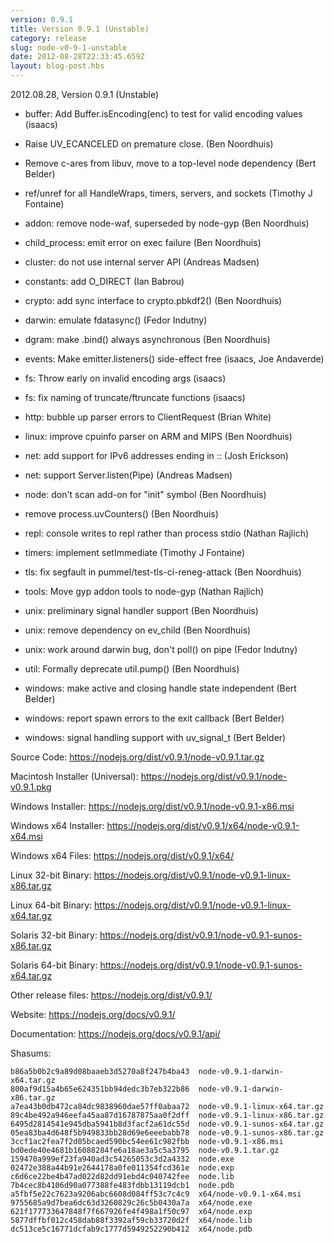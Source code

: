 ```yaml
---
version: 0.9.1
title: Version 0.9.1 (Unstable)
category: release
slug: node-v0-9-1-unstable
date: 2012-08-28T22:33:45.659Z
layout: blog-post.hbs
---
```


2012.08.28, Version 0.9.1 (Unstable)

* buffer: Add Buffer.isEncoding(enc) to test for valid encoding values (isaacs)

* Raise UV_ECANCELED on premature close. (Ben Noordhuis)

* Remove c-ares from libuv, move to a top-level node dependency (Bert Belder)

* ref/unref for all HandleWraps, timers, servers, and sockets (Timothy J Fontaine)

* addon: remove node-waf, superseded by node-gyp (Ben Noordhuis)

* child_process: emit error on exec failure (Ben Noordhuis)

* cluster: do not use internal server API (Andreas Madsen)

* constants: add O_DIRECT (Ian Babrou)

* crypto: add sync interface to crypto.pbkdf2() (Ben Noordhuis)

* darwin: emulate fdatasync() (Fedor Indutny)

* dgram: make .bind() always asynchronous (Ben Noordhuis)

* events: Make emitter.listeners() side-effect free (isaacs, Joe Andaverde)

* fs: Throw early on invalid encoding args (isaacs)

* fs: fix naming of truncate/ftruncate functions (isaacs)

* http: bubble up parser errors to ClientRequest (Brian White)

* linux: improve cpuinfo parser on ARM and MIPS (Ben Noordhuis)

* net: add support for IPv6 addresses ending in :: (Josh Erickson)

* net: support Server.listen(Pipe) (Andreas Madsen)

* node: don't scan add-on for "init" symbol (Ben Noordhuis)

* remove process.uvCounters() (Ben Noordhuis)

* repl: console writes to repl rather than process stdio (Nathan Rajlich)

* timers: implement setImmediate (Timothy J Fontaine)

* tls: fix segfault in pummel/test-tls-ci-reneg-attack (Ben Noordhuis)

* tools: Move gyp addon tools to node-gyp (Nathan Rajlich)

* unix: preliminary signal handler support (Ben Noordhuis)

* unix: remove dependency on ev_child (Ben Noordhuis)

* unix: work around darwin bug, don't poll() on pipe (Fedor Indutny)

* util: Formally deprecate util.pump() (Ben Noordhuis)

* windows: make active and closing handle state independent (Bert Belder)

* windows: report spawn errors to the exit callback (Bert Belder)

* windows: signal handling support with uv_signal_t (Bert Belder)

Source Code: https://nodejs.org/dist/v0.9.1/node-v0.9.1.tar.gz

Macintosh Installer (Universal): https://nodejs.org/dist/v0.9.1/node-v0.9.1.pkg

Windows Installer: https://nodejs.org/dist/v0.9.1/node-v0.9.1-x86.msi

Windows x64 Installer: https://nodejs.org/dist/v0.9.1/x64/node-v0.9.1-x64.msi

Windows x64 Files: https://nodejs.org/dist/v0.9.1/x64/

Linux 32-bit Binary: https://nodejs.org/dist/v0.9.1/node-v0.9.1-linux-x86.tar.gz

Linux 64-bit Binary: https://nodejs.org/dist/v0.9.1/node-v0.9.1-linux-x64.tar.gz

Solaris 32-bit Binary: https://nodejs.org/dist/v0.9.1/node-v0.9.1-sunos-x86.tar.gz

Solaris 64-bit Binary: https://nodejs.org/dist/v0.9.1/node-v0.9.1-sunos-x64.tar.gz

Other release files: https://nodejs.org/dist/v0.9.1/

Website: https://nodejs.org/docs/v0.9.1/

Documentation: https://nodejs.org/docs/v0.9.1/api/

Shasums:

```
b86a5b0b2c9a89d08baaeb3d5270a8f247b4ba43  node-v0.9.1-darwin-x64.tar.gz
800af9d15a4b65e624351bb94dedc3b7eb322b86  node-v0.9.1-darwin-x86.tar.gz
a7ea43b0db472ca84dc9838960dae57ff0abaa72  node-v0.9.1-linux-x64.tar.gz
89c4be492a946eefa45aa87d16787875aa0f2dff  node-v0.9.1-linux-x86.tar.gz
6495d2814541e945dba5941b8d3facf2a61dc55d  node-v0.9.1-sunos-x64.tar.gz
05ea83ba4d648f5b949833bb28d69e6eeebabb78  node-v0.9.1-sunos-x86.tar.gz
3ccf1ac2fea7f2d05bcaed590bc54ee61c982fbb  node-v0.9.1-x86.msi
bd0ede40e4681b16088284fe6a18ae3a5c5a3795  node-v0.9.1.tar.gz
159470a999ef23fa940ad3c54265053c3d2a4332  node.exe
02472e388a44b91e2644178a0fe011354fcd361e  node.exp
c6d6ce22be4b47ad022d82dd91ebd4c040742fee  node.lib
7b4cec8b4106d90a077388fe483fdbb13119dcb1  node.pdb
a5fbf5e22c7623a9206abc6608d084ff53c7c4c9  x64/node-v0.9.1-x64.msi
9755685a9d7bea6dc63d3260829c26c5b0430a7a  x64/node.exe
621f177733647848f7f667926fe4f498a1f50c97  x64/node.exp
5877dffbf012c458dab88f3392af59cb33720d2f  x64/node.lib
dc513ce5c16771dcfab9c1777d5949252290b412  x64/node.pdb
```
